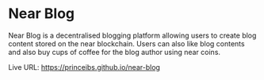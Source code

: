 # Near Blog
Near Blog is a decentralised blogging platform allowing users to create blog content stored on the near blockchain. Users can also like blog contents and also buy cups of coffee for the blog author using near coins.

Live URL: https://princeibs.github.io/near-blog


